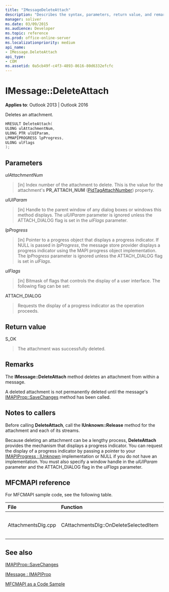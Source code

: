 ```yaml
---
title: "IMessageDeleteAttach"
description: "Describes the syntax, parameters, return value, and remarks for IMessageDeleteAttach, which deletes an attachment."
manager: soliver
ms.date: 03/09/2015
ms.audience: Developer
ms.topic: reference
ms.prod: office-online-server
ms.localizationpriority: medium
api_name:
- IMessage.DeleteAttach
api_type:
- COM
ms.assetid: 0a5cb49f-c4f3-4893-8616-80d6332efcfc
---
```


# IMessage::DeleteAttach

  
  
**Applies to**: Outlook 2013 | Outlook 2016 
  
Deletes an attachment.
  
```cpp
HRESULT DeleteAttach(
ULONG ulAttachmentNum,
ULONG_PTR ulUIParam,
LPMAPIPROGRESS lpProgress,
ULONG ulFlags
);
```

## Parameters

 _ulAttachmentNum_
  
> [in] Index number of the attachment to delete. This is the value for the attachment's **PR_ATTACH_NUM** ([PidTagAttachNumber](pidtagattachnumber-canonical-property.md)) property.
    
 _ulUIParam_
  
> [in] Handle to the parent window of any dialog boxes or windows this method displays. The  _ulUIParam_ parameter is ignored unless the ATTACH_DIALOG flag is set in the _ulFlags_ parameter. 
    
 _lpProgress_
  
> [in] Pointer to a progress object that displays a progress indicator. If NULL is passed in  _lpProgress_, the message store provider displays a progress indicator using the MAPI progress object implementation. The  _lpProgress_ parameter is ignored unless the ATTACH_DIALOG flag is set in  _ulFlags_.
    
 _ulFlags_
  
> [in] Bitmask of flags that controls the display of a user interface. The following flag can be set:
    
ATTACH_DIALOG 
  
> Requests the display of a progress indicator as the operation proceeds.
    
## Return value

S_OK 
  
> The attachment was successfully deleted.
    
## Remarks

The **IMessage::DeleteAttach** method deletes an attachment from within a message. 
  
A deleted attachment is not permanently deleted until the message's [IMAPIProp::SaveChanges](imapiprop-savechanges.md) method has been called. 
  
## Notes to callers

Before calling **DeleteAttach**, call the **IUnknown::Release** method for the attachment and each of its streams. 
  
Because deleting an attachment can be a lengthy process, **DeleteAttach** provides the mechanism that displays a progress indicator. You can request the display of a progress indicator by passing a pointer to your [IMAPIProgress : IUnknown](imapiprogressiunknown.md) implementation or NULL if you do not have an implementation. You must also specify a window handle in the _ulUIParam_ parameter and the ATTACH_DIALOG flag in the _ulFlags_ parameter. 
  
## MFCMAPI reference

For MFCMAPI sample code, see the following table.
  
|**File**|**Function**|**Comment**|
|:-----|:-----|:-----|
|AttachmentsDlg.cpp  <br/> |CAttachmentsDlg::OnDeleteSelectedItem  <br/> |MFCMAPI uses the **IMessage::DeleteAttach** method to delete the selected attachment. |
   
## See also



[IMAPIProp::SaveChanges](imapiprop-savechanges.md)
  
[IMessage : IMAPIProp](imessageimapiprop.md)


[MFCMAPI as a Code Sample](mfcmapi-as-a-code-sample.md)

